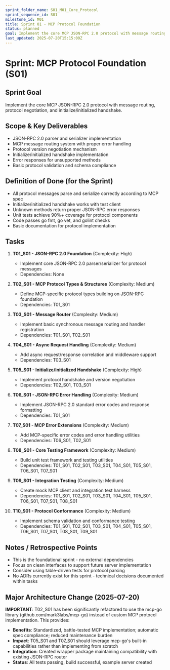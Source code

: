 ```yaml
---
sprint_folder_name: S01_M01_Core_Protocol
sprint_sequence_id: S01
milestone_id: M01
title: Sprint 01 - MCP Protocol Foundation
status: planned
goal: Implement the core MCP JSON-RPC 2.0 protocol with message routing, protocol negotiation, and initialize/initialized handshake.
last_updated: 2025-07-20T15:15:00Z
---
```


# Sprint: MCP Protocol Foundation (S01)

## Sprint Goal
Implement the core MCP JSON-RPC 2.0 protocol with message routing, protocol negotiation, and initialize/initialized handshake.

## Scope & Key Deliverables
- JSON-RPC 2.0 parser and serializer implementation
- MCP message routing system with proper error handling
- Protocol version negotiation mechanism
- Initialize/initialized handshake implementation
- Error responses for unsupported methods
- Basic protocol validation and schema compliance

## Definition of Done (for the Sprint)
- All protocol messages parse and serialize correctly according to MCP spec
- Initialize/initialized handshake works with test client
- Unknown methods return proper JSON-RPC error responses
- Unit tests achieve 90%+ coverage for protocol components
- Code passes go fmt, go vet, and golint checks
- Basic documentation for protocol implementation

## Tasks
1. **T01_S01 - JSON-RPC 2.0 Foundation** (Complexity: High)
   - Implement core JSON-RPC 2.0 parser/serializer for protocol messages
   - Dependencies: None

2. **T02_S01 - MCP Protocol Types & Structures** (Complexity: Medium)
   - Define MCP-specific protocol types building on JSON-RPC foundation
   - Dependencies: T01_S01

3. **T03_S01 - Message Router** (Complexity: Medium)
   - Implement basic synchronous message routing and handler registration
   - Dependencies: T01_S01, T02_S01

4. **T04_S01 - Async Request Handling** (Complexity: Medium)
   - Add async request/response correlation and middleware support
   - Dependencies: T03_S01

5. **T05_S01 - Initialize/Initialized Handshake** (Complexity: High)
   - Implement protocol handshake and version negotiation
   - Dependencies: T02_S01, T03_S01

6. **T06_S01 - JSON-RPC Error Handling** (Complexity: Medium)
   - Implement JSON-RPC 2.0 standard error codes and response formatting
   - Dependencies: T01_S01

7. **T07_S01 - MCP Error Extensions** (Complexity: Medium)
   - Add MCP-specific error codes and error handling utilities
   - Dependencies: T06_S01, T02_S01

8. **T08_S01 - Core Testing Framework** (Complexity: Medium)
   - Build unit test framework and testing utilities
   - Dependencies: T01_S01, T02_S01, T03_S01, T04_S01, T05_S01, T06_S01, T07_S01

9. **T09_S01 - Integration Testing** (Complexity: Medium)
   - Create mock MCP client and integration test harness
   - Dependencies: T01_S01, T02_S01, T03_S01, T04_S01, T05_S01, T06_S01, T07_S01, T08_S01

10. **T10_S01 - Protocol Conformance** (Complexity: Medium)
    - Implement schema validation and conformance testing
    - Dependencies: T01_S01, T02_S01, T03_S01, T04_S01, T05_S01, T06_S01, T07_S01, T08_S01, T09_S01

## Notes / Retrospective Points
- This is the foundational sprint - no external dependencies
- Focus on clean interfaces to support future server implementation
- Consider using table-driven tests for protocol parsing
- No ADRs currently exist for this sprint - technical decisions documented within tasks

## Major Architecture Change (2025-07-20)
**IMPORTANT**: T02_S01 has been significantly refactored to use the mcp-go library (github.com/mark3labs/mcp-go) instead of custom MCP protocol implementation. This provides:

- **Benefits**: Standardized, battle-tested MCP implementation; automatic spec compliance; reduced maintenance burden
- **Impact**: T05_S01 and T07_S01 should leverage mcp-go's built-in capabilities rather than implementing from scratch
- **Integration**: Created wrapper package maintaining compatibility with existing JSON-RPC router
- **Status**: All tests passing, build successful, example server created